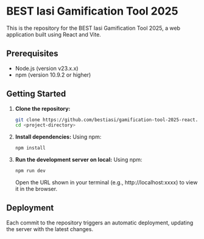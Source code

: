 # BEST Iasi Gamification Tool 2025
This is the repository for the BEST Iasi Gamification Tool 2025, a web application built using React and Vite.

## Prerequisites

- Node.js (version v23.x.x)
- npm (version 10.9.2 or higher)

## Getting Started

1.  **Clone the repository:**
    ```bash
    git clone https://github.com/bestiasi/gamification-tool-2025-react.git
    cd <project-directory>
    ```

2.  **Install dependencies:**
    Using npm:
    ```bash
    npm install
    ```

3.  **Run the development server on local:**
    Using npm:
    ```bash
    npm run dev
    ```

    Open the URL shown in your terminal (e.g., http://localhost:xxxx) to view it in the browser.

## Deployment

Each commit to the repository triggers an automatic deployment, updating the server with the latest changes.
